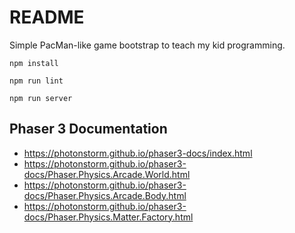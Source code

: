# README

Simple PacMan-like game bootstrap to teach my kid programming.

```
npm install

npm run lint

npm run server
```

## Phaser 3 Documentation

- https://photonstorm.github.io/phaser3-docs/index.html
- https://photonstorm.github.io/phaser3-docs/Phaser.Physics.Arcade.World.html
- https://photonstorm.github.io/phaser3-docs/Phaser.Physics.Arcade.Body.html
- https://photonstorm.github.io/phaser3-docs/Phaser.Physics.Matter.Factory.html
